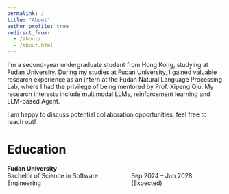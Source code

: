 ```yaml
---
permalink: /
title: "About"
author_profile: true
redirect_from: 
  - /about/
  - /about.html
---
```


I'm a second-year undergraduate student from Hong Kong, studying at Fudan University. During my studies at Fudan University, I gained valuable research experience as an intern at the Fudan Natural Language Processing Lab, where I had the privilege of being mentored by Prof. Xipeng Qiu. My research interests include multimodal LLMs, reinforcement learning and LLM-based Agent.

I am happy to discuss potential collaboration opportunities, feel free to reach out!

# Education

<div class="education-entry">
        <div class="institution">Fudan University</div>
        <div class="program-date">
            <span>Bachelor of Science in Software Engineering</span>
            <span>Sep 2024 – Jun 2028 (Expected)</span>
        </div>
</div>


<style>

  .institution {
    font-weight: bold;
  }
  .program-date {
    display: flex;
    justify-content: space-between;
  }
</style>